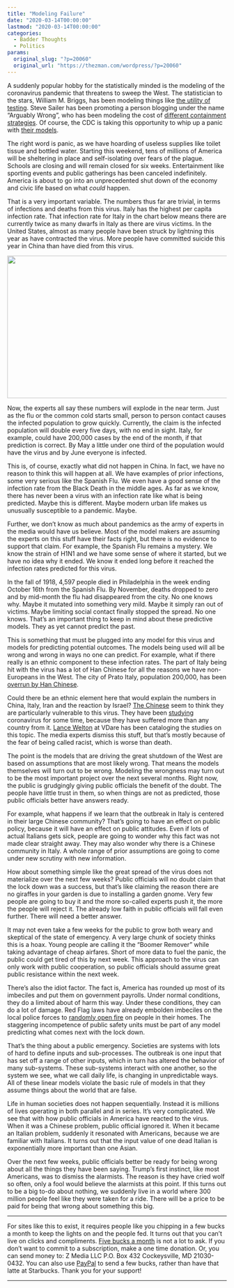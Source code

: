 ```yaml
---
title: "Modeling Failure"
date: "2020-03-14T00:00:00"
lastmod: "2020-03-14T00:00:00"
categories:
  - Badder Thoughts
  - Politics
params:
  original_slug: "?p=20060"
  original_url: "https://thezman.com/wordpress/?p=20060"
---
```


A suddenly popular hobby for the statistically minded is the modeling of
the coronavirus pandemic that threatens to sweep the West. The
statistician to the stars, William M. Briggs, has been modeling things
like
<a href="https://wmbriggs.com/post/29734/" rel="noopener noreferrer"
target="_blank">the utility of testing</a>. Steve Sailer has been
promoting a person blogging under the name “Arguably Wrong”, who has
been modeling the cost of <a
href="https://www.unz.com/isteve/arguably-wrong-models-costs-of-different-strategies/"
rel="noopener noreferrer" target="_blank">different containment
strategies</a>. Of course, the CDC is taking this opportunity to whip up
a panic with <a
href="https://dnyuz.com/2020/03/13/the-worst-case-estimate-for-u-s-coronavirus-deaths/"
rel="noopener noreferrer" target="_blank">their models</a>.

The right word is panic, as we have hoarding of useless supplies like
toilet tissue and bottled water. Starting this weekend, tens of millions
of America will be sheltering in place and self-isolating over fears of
the plague. Schools are closing and will remain closed for six weeks.
Entertainment like sporting events and public gatherings has been
canceled indefinitely. America is about to go into an unprecedented shut
down of the economy and civic life based on what *could* happen.

That is a very important variable. The numbers thus far are trivial, in
terms of infections and deaths from this virus. Italy has the highest
per capita infection rate. That infection rate for Italy in the chart
below means there are currently twice as many dwarfs in Italy as there
are virus victims. In the United States, almost as many people have been
struck by lightning this year as have contracted the virus. More people
have committed suicide this year in China than have died from this
virus.

[<img
src="http://thezman.com/wordpress/wp-content/uploads/2020/03/Capture.png"
class="alignleft size-full wp-image-20062" decoding="async"
sizes="(max-width: 579px) 100vw, 579px"
srcset="https://thezman.com/wordpress/wp-content/uploads/2020/03/Capture.png 579w, https://thezman.com/wordpress/wp-content/uploads/2020/03/Capture-300x169.png 300w, https://thezman.com/wordpress/wp-content/uploads/2020/03/Capture-500x282.png 500w"
width="579" height="327" />](http://thezman.com/wordpress/wp-content/uploads/2020/03/Capture.png)

Now, the experts all say these numbers will explode in the near term.
Just as the flu or the common cold starts small, person to person
contact causes the infected population to grow quickly. Currently, the
claim is the infected population will double every five days, with no
end in sight. Italy, for example, could have 200,000 cases by the end of
the month, if that prediction is correct. By May a little under one
third of the population would have the virus and by June everyone is
infected.

This is, of course, exactly what did not happen in China. In fact, we
have no reason to think this will happen at all. We have examples of
prior infections, some very serious like the Spanish Flu. We even have a
good sense of the infection rate from the Black Death in the middle
ages. As far as we know, there has never been a virus with an infection
rate like what is being predicted. Maybe this is different. Maybe modern
urban life makes us unusually susceptible to a pandemic. Maybe.

Further, we don’t know as much about pandemics as the army of experts in
the media would have us believe. Most of the model makers are assuming
the experts on this stuff have their facts right, but there is no
evidence to support that claim. For example, the Spanish Flu remains a
mystery. We know the strain of H1N1 and we have some sense of where it
started, but we have no idea why it ended. We know it ended long before
it reached the infection rates predicted for this virus.

In the fall of 1918, 4,597 people died in Philadelphia in the week
ending October 16th from the Spanish Flu. By November, deaths dropped to
zero and by mid-month the flu had disappeared from the city. No one
knows why. Maybe it mutated into something very mild. Maybe it simply
ran out of victims. Maybe limiting social contact finally stopped the
spread. No one knows. That’s an important thing to keep in mind about
these predictive models. They as yet cannot predict the past.

This is something that must be plugged into any model for this virus and
models for predicting potential outcomes. The models being used will all
be wrong and wrong in ways no one can predict. For example, what if
there really is an ethnic component to these infection rates. The part
of Italy being hit with the virus has a lot of Han Chinese for all the
reasons we have non-Europeans in the West. The city of Prato Italy,
population 200,000, has been
<a href="https://www.ecnmy.org/engage/prato-chinese-stuff-look-around/"
rel="noopener noreferrer" target="_blank">overrun by Han Chinese</a>.

Could there be an ethnic element here that would explain the numbers in
China, Italy, Iran and the reaction by Israel? <a
href="https://vdare.com/articles/chinese-scientists-find-more-evidence-that-coronavirus-a-k-a-covid-19-discriminates-by-race"
rel="noopener noreferrer" target="_blank">The Chinese</a> seem to think
they are particularly vulnerable to this virus. They have been <a
href="https://vdare.com/articles/chinese-scientists-find-more-evidence-that-coronavirus-a-k-a-covid-19-discriminates-by-race"
rel="noopener noreferrer" target="_blank">studying</a> coronavirus for
some time, because they have suffered more than any country from it. <a
href="https://vdare.com/articles/coronavirus-and-vitamin-c-is-this-why-israel-closed-its-borders"
rel="noopener noreferrer" target="_blank">Lance Welton</a> at VDare has
been cataloging the studies on this topic. The media experts dismiss
this stuff, but that’s mostly because of the fear of being called
racist, which is worse than death.

The point is the models that are driving the great shutdown of the West
are based on assumptions that are most likely wrong. That means the
models themselves will turn out to be wrong. Modeling the wrongness may
turn out to be the most important project over the next several months.
Right now, the public is grudgingly giving public officials the benefit
of the doubt. The people have little trust in them, so when things are
not as predicted, those public officials better have answers ready.

For example, what happens if we learn that the outbreak in Italy is
centered in their large Chinese community? That’s going to have an
effect on public policy, because it will have an effect on public
attitudes. Even if lots of actual Italians gets sick, people are going
to wonder why this fact was not made clear straight away. They may also
wonder why there is a Chinese community in Italy. A whole range of prior
assumptions are going to come under new scrutiny with new information.

How about something simple like the great spread of the virus does not
materialize over the next few weeks? Public officials will no doubt
claim that the lock down was a success, but that’s like claiming the
reason there are no giraffes in your garden is due to installing a
garden gnome. Very few people are going to buy it and the more so-called
experts push it, the more the people will reject it. The already low
faith in public officials will fall even further. There will need a
better answer.

It may not even take a few weeks for the public to grow both weary and
skeptical of the state of emergency. A very large chunk of society
thinks this is a hoax. Young people are calling it the “Boomer Remover”
while taking advantage of cheap airfares. Short of more data to fuel the
panic, the public could get tired of this by next week. This approach to
the virus can only work with public cooperation, so public officials
should assume great public resistance within the next week.

There’s also the idiot factor. The fact is, America has rounded up most
of its imbeciles and put them on government payrolls. Under normal
conditions, they do a limited about of harm this way. Under these
conditions, they can do a lot of damage. Red Flag laws have already
embolden imbeciles on the local police forces to <a
href="https://abcnews.go.com/US/wireStory/lawyer-man-asleep-police-fired-house-killing-69587748"
rel="noopener noreferrer" target="_blank">randomly open fire</a> on
people in their homes. The staggering incompetence of public safety
units must be part of any model predicting what comes next with the lock
down.

That’s the thing about a public emergency. Societies are systems with
lots of hard to define inputs and sub-processes. The outbreak is one
input that has set off a range of other inputs, which in turn has
altered the behavior of many sub-systems. These sub-systems interact
with one another, so the system we see, what we call daily life, is
changing in unpredictable ways. All of these linear models violate the
basic rule of models in that they assume things about the world that are
false.

Life in human societies does not happen sequentially. Instead it is
millions of lives operating in both parallel and in series. It’s very
complicated. We see that with how public officials in America have
reacted to the virus. When it was a Chinese problem, public official
ignored it. When it became an Italian problem, suddenly it resonated
with Americans, because we are familiar with Italians. It turns out that
the input value of one dead Italian is exponentially more important than
one Asian.

Over the next few weeks, public officials better be ready for being
wrong about all the things they have been saying. Trump’s first
instinct, like most Americans, was to dismiss the alarmists. The reason
is they have cried wolf so often, only a fool would believe the
alarmists at this point. If this turns out to be a big to-do about
nothing, we suddenly live in a world where 300 million people feel like
they were taken for a ride. There will be a price to be paid for being
that wrong about something this big.

------------------------------------------------------------------------

For sites like this to exist, it requires people like you chipping in a
few bucks a month to keep the lights on and the people fed. It turns out
that you can’t live on clicks and compliments.
<a href="https://www.subscribestar.com/the-z-blog"
rel="noopener noreferrer" target="_blank">Five bucks a month</a> is not
a lot to ask. If you don’t want to commit to a subscription, make a one
time donation. Or, you can send money to: Z Media LLC P.O. Box 432
Cockeysville, MD 21030-0432. You can also use <a
href="https://www.paypal.com/cgi-bin/webscr?cmd=_s-xclick&amp;hosted_button_id=UDAS2Q8JYA6CN&amp;source=url"
rel="noopener noreferrer" target="_blank">PayPal</a> to send a few
bucks, rather than have that latte at Starbucks. Thank you for your
support!

------------------------------------------------------------------------
